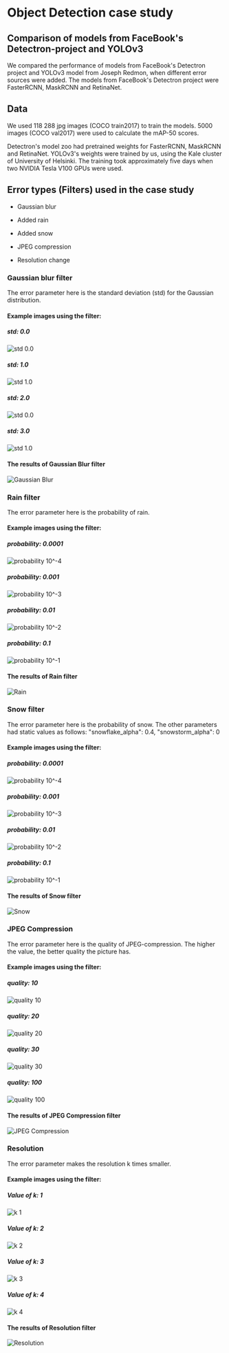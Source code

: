 # Object Detection case study

## Comparison of models from FaceBook's Detectron-project and YOLOv3

We compared the performance of models from FaceBook's Detectron project and YOLOv3 model from Joseph Redmon, when different error sources were added. The models from FaceBook's Detectron project were FasterRCNN, MaskRCNN and RetinaNet.

## Data

We used 118 288 jpg images (COCO train2017) to train the models. 5000 images (COCO val2017) were used to calculate the mAP-50 scores.

Detectron's model zoo had pretrained weights for FasterRCNN, MaskRCNN and RetinaNet. YOLOv3's weights were trained by us, using the Kale cluster of University of Helsinki. The training took approximately five days when two NVIDIA Tesla V100 GPUs were used. 

## Error types (Filters) used in the case study

* Gaussian blur

* Added rain

* Added snow

* JPEG compression

* Resolution change

### Gaussian blur filter

The error parameter here is the standard deviation (std) for the Gaussian distribution.

#### Example images using the filter:

##### std: 0.0

![std 0.0](Blur_Gaussian/20190729-150653-727543.jpg)

##### std: 1.0

![std 1.0](Blur_Gaussian/20190729-150700-771777.jpg)

##### std: 2.0

![std 0.0](Blur_Gaussian/20190729-150707-503684.jpg)

##### std: 3.0

![std 1.0](Blur_Gaussian/20190729-150714-401435.jpg)

#### The results of Gaussian Blur filter

![Gaussian Blur](Blur_Gaussian/20190728-011623-029059.png)

### Rain filter

The error parameter here is the probability of rain.

#### Example images using the filter:

##### probability: 0.0001

![probability 10^-4](https://raw.githubusercontent.com/dpEmu/dpEmu/master/demo/Object_detection_case_study/Rain/20190729-151307-080828.jpg)

##### probability: 0.001

![probability 10^-3](https://raw.githubusercontent.com/dpEmu/dpEmu/master/demo/Object_detection_case_study/Rain/20190729-151314-483299.jpg)

##### probability: 0.01

![probability 10^-2](https://raw.githubusercontent.com/dpEmu/dpEmu/master/demo/Object_detection_case_study/Rain/20190729-151323-269028.jpg)

##### probability: 0.1

![probability 10^-1](https://raw.githubusercontent.com/dpEmu/dpEmu/master/demo/Object_detection_case_study/Rain/20190729-151330-649152.jpg)

#### The results of Rain filter 

![Rain](https://raw.githubusercontent.com/dpEmu/dpEmu/master/demo/Object_detection_case_study/Rain/20190727-103514-755422.png)

### Snow filter

The error parameter here is the probability of snow. The other parameters had static values as follows: 
"snowflake_alpha": 0.4, "snowstorm_alpha": 0

#### Example images using the filter:

##### probability: 0.0001

![probability 10^-4](https://raw.githubusercontent.com/dpEmu/dpEmu/master/demo/Object_detection_case_study/Snow/20190729-151434-149765.jpg)

##### probability: 0.001

![probability 10^-3](https://raw.githubusercontent.com/dpEmu/dpEmu/master/demo/Object_detection_case_study/Snow/20190729-151443-736282.jpg)

##### probability: 0.01

![probability 10^-2](https://raw.githubusercontent.com/dpEmu/dpEmu/master/demo/Object_detection_case_study/Snow/20190729-151452-361038.jpg)

##### probability: 0.1

![probability 10^-1](https://raw.githubusercontent.com/dpEmu/dpEmu/master/demo/Object_detection_case_study/Snow/20190729-151507-952953.jpg)

#### The results of Snow filter

![Snow](https://raw.githubusercontent.com/dpEmu/dpEmu/master/demo/Object_detection_case_study/Snow/20190727-162540-567252.png)

### JPEG Compression

The error parameter here is the quality of JPEG-compression. The higher the value, the better quality the picture has.

#### Example images using the filter:

##### quality: 10

![quality 10](https://raw.githubusercontent.com/dpEmu/dpEmu/master/demo/Object_detection_case_study/JPEG_Compression/20190729-150821-361183.jpg)

##### quality: 20

![quality 20](https://raw.githubusercontent.com/dpEmu/dpEmu/master/demo/Object_detection_case_study/JPEG_Compression/20190729-150831-366993.jpg)

##### quality: 30

![quality 30](https://raw.githubusercontent.com/dpEmu/dpEmu/master/demo/Object_detection_case_study/JPEG_Compression/20190729-150839-587541.jpg)

##### quality: 100

![quality 100](https://raw.githubusercontent.com/dpEmu/dpEmu/master/demo/Object_detection_case_study/JPEG_Compression/20190729-150847-940301.jpg)

#### The results of JPEG Compression filter

![JPEG Compression](https://raw.githubusercontent.com/dpEmu/dpEmu/master/demo/Object_detection_case_study/JPEG_Compression/20190727-062156-111953.png)

### Resolution

The error parameter makes the resolution k times smaller.

#### Example images using the filter:

##### Value of k: 1

![k 1](https://raw.githubusercontent.com/dpEmu/dpEmu/master/demo/Object_detection_case_study/Resolution/20190729-151611-205148.jpg)

##### Value of k: 2

![k 2](https://raw.githubusercontent.com/dpEmu/dpEmu/master/demo/Object_detection_case_study/Resolution/20190729-151621-167993.jpg)

##### Value of k: 3

![k 3](https://raw.githubusercontent.com/dpEmu/dpEmu/master/demo/Object_detection_case_study/Resolution/20190729-151630-067637.jpg)

##### Value of k: 4

![k 4](https://raw.githubusercontent.com/dpEmu/dpEmu/master/demo/Object_detection_case_study/Resolution/20190729-151639-036737.jpg)

#### The results of Resolution filter

![Resolution](https://raw.githubusercontent.com/dpEmu/dpEmu/master/demo/Object_detection_case_study/Resolution/20190729-180019-917356.png)

